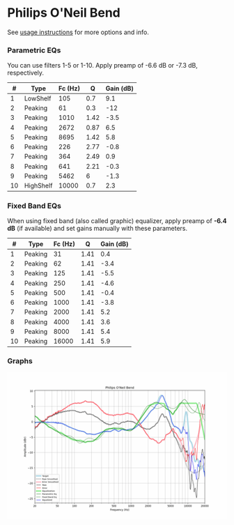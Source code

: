 # Philips O'Neil Bend
See [usage instructions](https://github.com/jaakkopasanen/AutoEq#usage) for more options and info.

### Parametric EQs
You can use filters 1-5 or 1-10. Apply preamp of -6.6 dB or -7.3 dB, respectively.

|   # | Type      |   Fc (Hz) |    Q |   Gain (dB) |
|-----|-----------|-----------|------|-------------|
|   1 | LowShelf  |       105 | 0.7  |         9.1 |
|   2 | Peaking   |        61 | 0.3  |       -12   |
|   3 | Peaking   |      1010 | 1.42 |        -3.5 |
|   4 | Peaking   |      2672 | 0.87 |         6.5 |
|   5 | Peaking   |      8695 | 1.42 |         5.8 |
|   6 | Peaking   |       226 | 2.77 |        -0.8 |
|   7 | Peaking   |       364 | 2.49 |         0.9 |
|   8 | Peaking   |       641 | 2.21 |        -0.3 |
|   9 | Peaking   |      5462 | 6    |        -1.3 |
|  10 | HighShelf |     10000 | 0.7  |         2.3 |

### Fixed Band EQs
When using fixed band (also called graphic) equalizer, apply preamp of **-6.4 dB** (if available) and set gains manually with these parameters.

|   # | Type    |   Fc (Hz) |    Q |   Gain (dB) |
|-----|---------|-----------|------|-------------|
|   1 | Peaking |        31 | 1.41 |         0.4 |
|   2 | Peaking |        62 | 1.41 |        -3.4 |
|   3 | Peaking |       125 | 1.41 |        -5.5 |
|   4 | Peaking |       250 | 1.41 |        -4.6 |
|   5 | Peaking |       500 | 1.41 |        -0.4 |
|   6 | Peaking |      1000 | 1.41 |        -3.8 |
|   7 | Peaking |      2000 | 1.41 |         5.2 |
|   8 | Peaking |      4000 | 1.41 |         3.6 |
|   9 | Peaking |      8000 | 1.41 |         5.4 |
|  10 | Peaking |     16000 | 1.41 |         5.9 |

### Graphs
![](./Philips%20O'Neil%20Bend.png)
